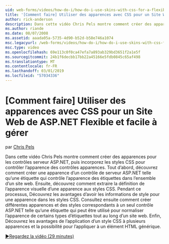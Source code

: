 ```yaml
---
uid: web-forms/videos/how-do-i/how-do-i-use-skins-with-css-for-a-flexible-and-maintainable-aspnet-web-site
title: '[Comment faire] Utiliser des apparences avec CSS pour un Site Web ASP.NET Flexible et facile à gérer | Microsoft Docs'
author: rick-anderson
description: Dans cette vidéo Chris Pels montre comment créer des apparences pour les contrôles serveur ASP.NET, puis incorporez les styles CSS pour contrôler l’apparence de la contr. apparences...
ms.author: riande
ms.date: 08/07/2008
ms.assetid: aaada05a-5735-4d90-b52d-b58e746a1074
msc.legacyurl: /web-forms/videos/how-do-i/how-do-i-use-skins-with-css-for-a-flexible-and-maintainable-aspnet-web-site
msc.type: video
ms.openlocfilehash: 69e113c0f0ca47efa7a893ab329bd3651f2a1e5f
ms.sourcegitcommit: 24b1f6decbb17bb22a45166e5fdb0845c65af498
ms.translationtype: MT
ms.contentlocale: fr-FR
ms.lasthandoff: 03/01/2019
ms.locfileid: "57034336"
---
```

<a name="how-do-i-use-skins-with-css-for-a-flexible-and-maintainable-aspnet-web-site"></a>[Comment faire] Utiliser des apparences avec CSS pour un Site Web de ASP.NET Flexible et facile à gérer
====================
par [Chris Pels](https://twitter.com/chrispels)

Dans cette vidéo Chris Pels montre comment créer des apparences pour les contrôles serveur ASP.NET, puis incorporez les styles CSS pour contrôler l’apparence des contrôles apparences. Tout d’abord, découvrez comment créer une apparence d’un contrôle de serveur ASP.NET telle qu’une étiquette qui contrôle l’apparence des étiquettes dans l’ensemble d’un site web. Ensuite, découvrez comment extraire la définition de l’apparence visuelle d’une apparence aux styles CSS. Pendant ce processus, Découvrez les avantages d’avoir les informations de style pour une apparence dans les styles CSS. Consultez ensuite comment créer différentes apparences et des styles correspondants à un seul contrôle ASP.NET telle qu’une étiquette qui peut être utilisé pour normaliser l’apparence de certains types d’étiquettes tout au long d’un site web. Enfin, Découvrez les avantages de l’application d’un style CSS à plusieurs apparences et la possibilité pour l’appliquer à un élément HTML générique.

[&#9654;Regardez la vidéo (29 minutes)](https://channel9.msdn.com/Blogs/ASP-NET-Site-Videos/how-do-i-use-skins-with-css-for-a-flexible-and-maintainable-aspnet-web-site)
